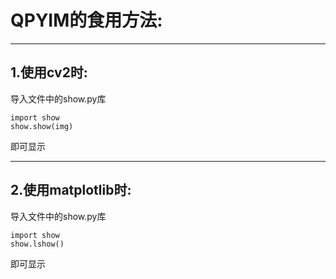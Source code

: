 # QPYIM的食用方法:
----------

## 1.使用cv2时:

导入文件中的show.py库
```
import show
show.show(img)
```
即可显示

----------
## 2.使用matplotlib时:

导入文件中的show.py库
```
import show
show.lshow()
```
即可显示

   
